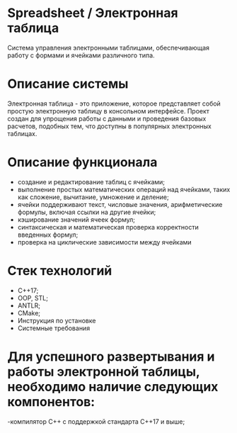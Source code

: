 # Spreadsheet / Электронная таблица

Система управления электронными таблицами, обеспечивающая работу с формами и ячейками различного типа.

# Описание системы
Электронная таблица - это приложение, которое представляет собой простую электронную таблицу в консольном интерфейсе. Проект создан для упрощения работы с данными и проведения базовых расчетов, подобных тем, что доступны в популярных электронных таблицах.

# Описание функционала
- создание и редактирование таблиц с ячейками;<br/>
- выполнение простых математических операций над ячейками, таких как сложение, вычитание, умножение и деление;<br/>
- ячейки поддерживают текст, числовые значения, арифметические формулы, включая ссылки на другие ячейки;<br/>
- кэширование значений ячеек формул;<br/>
- синтаксическая и математическая проверка корректности введенных формул;<br/>
- проверка на циклические зависимости между ячейками<br/>

# Стек технологий
- C++17;<br/>
- OOP, STL;<br/>
- ANTLR;<br/>
- CMake;<br/>
- Инструкция по установке<br/>
- Системные требования<br/>

# Для успешного развертывания и работы электронной таблицы, необходимо наличие следующих компонентов:
-компилятор C++ с поддержкой стандарта C++17 и выше;
